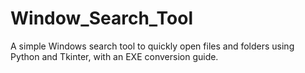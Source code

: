 # Window_Search_Tool
A simple Windows search tool to quickly open files and folders using Python and Tkinter, with an EXE conversion guide.
